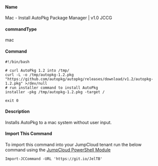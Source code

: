 #### Name

Mac - Install AutoPkg Package Manager | v1.0 JCCG

#### commandType

mac

#### Command

```
#!/bin/bash

# curl AutoPkg 1.2 into /tmp/
curl -L -o /tmp/autopkg-1.2.pkg "https://github.com/autopkg/autopkg/releases/download/v1.2/autopkg-1.2.pkg" >/dev/null
# run installer command to install AutoPkg
installer -pkg /tmp/autopkg-1.2.pkg -target /

exit 0
```

#### Description

Installs AutoPkg to a mac system without user input.

#### Import This Command

To import this command into your JumpCloud tenant run the below command using the [JumpCloud PowerShell Module](https://github.com/TheJumpCloud/support/wiki/Installing-the-JumpCloud-PowerShell-Module)

```
Import-JCCommand -URL 'https://git.io/JelTB'
```